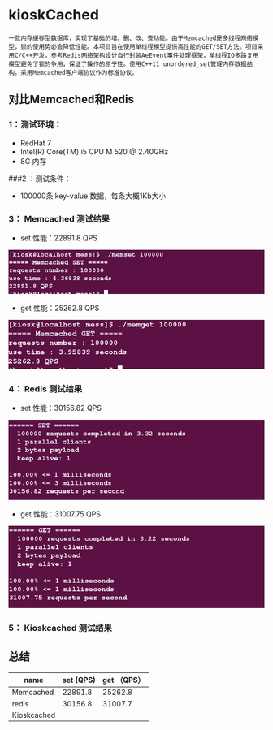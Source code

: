 # kioskCached
    一款内存缓存型数据库，实现了基础的增、删、改、查功能。由于Memcached是多线程网络模型，锁的使用势必会降低性能。本项目旨在使用单线程模型提供高性能的GET/SET方法。项目采用C/C++开发，参考Redis网络架构设计自行封装AeEvent事件处理框架，单线程IO多路复用模型避免了锁的争用，保证了操作的原子性。使用C++11 unordered_set管理内存数据结构。采用Memcached客户端协议作为标准协议。


## 对比Memcached和Redis

### 1：测试环境： 
- RedHat 7  
- Intel(R) Core(TM) i5 CPU       M 520  @ 2.40GHz
- 8G 内存

###2 ：测试条件：
- 100000条 key-value 数据，每条大概1Kb大小


### 3： Memcached 测试结果

- set 性能：22891.8 QPS

![](/image/memcached_set.png)

- get 性能：25262.8 QPS

![](/image/memcached_get.png)

### 4： Redis 测试结果

- set 性能：30156.82 QPS

![](/image/redis_set.png)

- get 性能：31007.75 QPS

![](/image/redis_get.png)


### 5： Kioskcached 测试结果




## 总结




|name | set (QPS)| get  （QPS）| 
|---|---|---|
|Memcached|22891.8|25262.8|
|redis|30156.8|31007.7|
|Kioskcached|||
